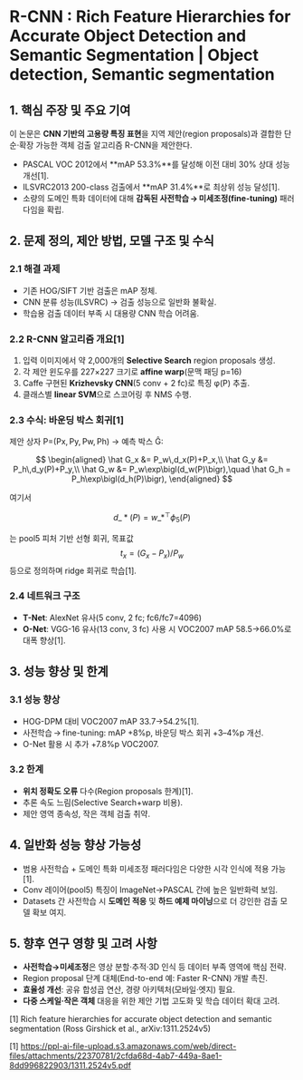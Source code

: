 # R-CNN : Rich Feature Hierarchies for Accurate Object Detection and Semantic Segmentation | Object detection, Semantic segmentation

## 1. 핵심 주장 및 주요 기여  
이 논문은 **CNN 기반의 고용량 특징 표현**을 지역 제안(region proposals)과 결합한 단순·확장 가능한 객체 검출 알고리즘 R-CNN을 제안한다.  
- PASCAL VOC 2012에서 **mAP 53.3%**를 달성해 이전 대비 30% 상대 성능 개선[1].  
- ILSVRC2013 200-class 검출에서 **mAP 31.4%**로 최상위 성능 달성[1].  
- 소량의 도메인 특화 데이터에 대해 **감독된 사전학습 → 미세조정(fine-tuning)** 패러다임을 확립.  

## 2. 문제 정의, 제안 방법, 모델 구조 및 수식  
### 2.1 해결 과제  
- 기존 HOG/SIFT 기반 검출은 mAP 정체.  
- CNN 분류 성능(ILSVRC) → 검출 성능으로 일반화 불확실.  
- 학습용 검출 데이터 부족 시 대용량 CNN 학습 어려움.  

### 2.2 R-CNN 알고리즘 개요[1]
1. 입력 이미지에서 약 2,000개의 **Selective Search** region proposals 생성.  
2. 각 제안 윈도우를 227×227 크기로 **affine warp**(문맥 패딩 p=16)  
3. Caffe 구현된 **Krizhevsky CNN**(5 conv + 2 fc)로 특징 φ(P) 추출.  
4. 클래스별 **linear SVM**으로 스코어링 후 NMS 수행.  

### 2.3 수식: 바운딩 박스 회귀[1]
제안 상자 P=(Px, Py, Pw, Ph) → 예측 박스 Ĝ:  

$$
\begin{aligned}
\hat G_x &= P_w\,d_x(P)+P_x,\\
\hat G_y &= P_h\,d_y(P)+P_y,\\
\hat G_w &= P_w\exp\bigl(d_w(P)\bigr),\quad
\hat G_h = P_h\exp\bigl(d_h(P)\bigr),
\end{aligned}
$$  

여기서 

$$ d\_* (P) = w\_*^\top \phi_5(P) $$ 

는 pool5 피처 기반 선형 회귀, 목표값 $$t_x=(G_x-P_x)/P_w$$ 등으로 정의하며 ridge 회귀로 학습[1].  

### 2.4 네트워크 구조  
- **T-Net**: AlexNet 유사(5 conv, 2 fc; fc6/fc7=4096)  
- **O-Net**: VGG-16 유사(13 conv, 3 fc) 사용 시 VOC2007 mAP 58.5→66.0%로 대폭 향상[1].  

## 3. 성능 향상 및 한계  
### 3.1 성능 향상  
- HOG-DPM 대비 VOC2007 mAP 33.7→54.2%[1].  
- 사전학습 → fine-tuning: mAP +8%p, 바운딩 박스 회귀 +3–4%p 개선.  
- O-Net 활용 시 추가 +7.8%p VOC2007.  

### 3.2 한계  
- **위치 정확도 오류** 다수(Region proposals 한계)[1].  
- 추론 속도 느림(Selective Search+warp 비용).  
- 제안 영역 종속성, 작은 객체 검출 취약.  

## 4. 일반화 성능 향상 가능성  
- 범용 사전학습 + 도메인 특화 미세조정 패러다임은 다양한 시각 인식에 적용 가능[1].  
- Conv 레이어(pool5) 특징이 ImageNet→PASCAL 간에 높은 일반화력 보임.  
- Datasets 간 사전학습 시 **도메인 적응** 및 **하드 예제 마이닝**으로 더 강인한 검출 모델 확보 여지.  

## 5. 향후 연구 영향 및 고려 사항  
- **사전학습→미세조정**은 영상 분할·추적·3D 인식 등 데이터 부족 영역에 핵심 전략.  
- Region proposal 단계 대체(End-to-end 예: Faster R-CNN) 개발 촉진.  
- **효율성 개선**: 공유 합성곱 연산, 경량 아키텍처(모바일·엣지) 필요.  
- **다중 스케일·작은 객체** 대응을 위한 제안 기법 고도화 및 학습 데이터 확대 고려.  

[1] Rich feature hierarchies for accurate object detection and semantic segmentation (Ross Girshick et al., arXiv:1311.2524v5)

[1] https://ppl-ai-file-upload.s3.amazonaws.com/web/direct-files/attachments/22370781/2cfda68d-4ab7-449a-8ae1-8dd996822903/1311.2524v5.pdf
